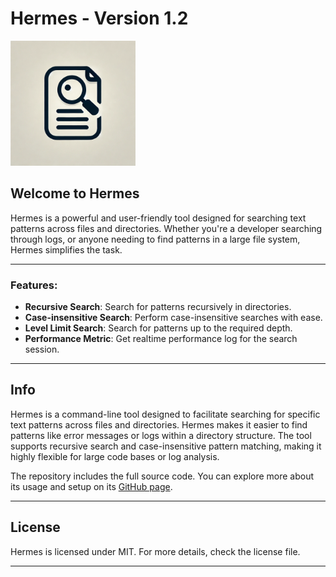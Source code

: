 # Hermes - Version 1.2

<img src="https://github.com/Pragyanshu-rai/static/blob/master/hermes/hermes_icon.png" alt="Hermes Logo" width="200" height="200">

## Welcome to Hermes

Hermes is a powerful and user-friendly tool designed for searching text patterns across files and directories. Whether you're a developer searching through logs, or anyone needing to find patterns in a large file system, Hermes simplifies the task.

---

### Features:

- **Recursive Search**: Search for patterns recursively in directories.
- **Case-insensitive Search**: Perform case-insensitive searches with ease.
- **Level Limit Search**: Search for patterns up to the required depth.
- **Performance Metric**: Get realtime performance log for the search session.

---

## Info

Hermes is a command-line tool designed to facilitate searching for specific text patterns across files and directories. Hermes makes it easier to find patterns like error messages or logs within a directory structure. The tool supports recursive search and case-insensitive pattern matching, making it highly flexible for large code bases or log analysis.

The repository includes the full source code.
You can explore more about its usage and setup on its [GitHub page](https://github.com/Pragyanshu-rai/hermes_cli).

---

## License

Hermes is licensed under MIT. For more details, check the license file.

***
